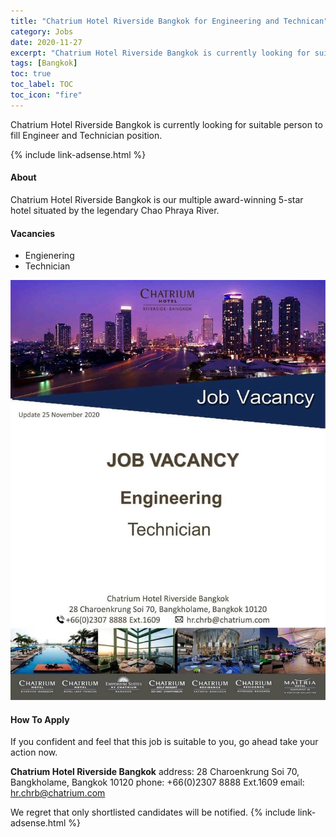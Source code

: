 ```yaml
---
title: "Chatrium Hotel Riverside Bangkok for Engineering and Technican" 
category: Jobs 
date: 2020-11-27
excerpt: "Chatrium Hotel Riverside Bangkok is currently looking for suitable person to fill Engineer and Technician position." 
tags: [Bangkok] 
toc: true 
toc_label: TOC 
toc_icon: "fire" 
--- 
```


<p>Chatrium Hotel Riverside Bangkok is currently looking for suitable person to fill Engineer and Technician position.
</p>{% include link-adsense.html %} 

#### About
Chatrium Hotel Riverside Bangkok is our multiple award-winning 5-star hotel situated by the legendary Chao Phraya River.

#### Vacancies
- Engienering
- Technician


![Chatrium Hotel Riverside Bangkok Jobs Ad 2020!](/assets/images/2020-11/chatrium-hotel-riverside-bangkok-technician-vacancies.jpg "Chatrium Hotel Riverside Bangkok Jobs 2020")

#### How To Apply 
If you confident and feel that this job is suitable to you, go ahead take your action now. <br/> 

**Chatrium Hotel Riverside Bangkok**
address: 28 Charoenkrung Soi 70, Bangkholame, Bangkok 10120
phone: +66(0)2307 8888 Ext.1609 
email: hr.chrb@chatrium.com

We regret that only shortlisted candidates will be notified.
{% include link-adsense.html %} 